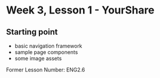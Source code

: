 # Week 3, Lesson 1 - YourShare

## Starting point

- basic navigation framework
- sample page components
- some image assets





Former Lesson Number: ENG2.6
